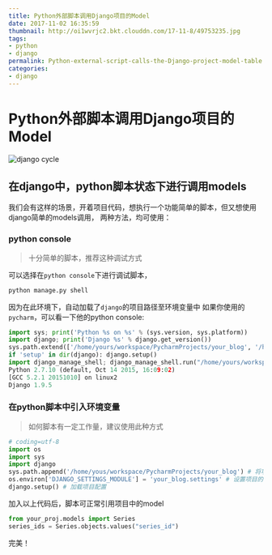 ```yaml
---
title: Python外部脚本调用Django项目的Model
date: 2017-11-02 16:35:59
thumbnail: http://oi1wvrjc2.bkt.clouddn.com/17-11-8/49753235.jpg
tags: 
- python
- django
permalink: Python-external-script-calls-the-Django-project-model-table
categories: 
- django
---
```


Python外部脚本调用Django项目的Model
====

![django cycle](http://oi1wvrjc2.bkt.clouddn.com/17-11-2/41607477.jpg)
## 在django中，python脚本状态下进行调用models

我们会有这样的场景，开着项目代码，想执行一个功能简单的脚本，但又想使用django简单的models调用，
两种方法，均可使用：

### python console

> 十分简单的脚本，推荐这种调试方式

可以选择在`python console`下进行调试脚本，

```bash
python manage.py shell
```

因为在此环境下，自动加载了`django`的项目路径至环境变量中
如果你使用的`pycharm`，可以看一下他的python console:

```python
import sys; print('Python %s on %s' % (sys.version, sys.platform))
import django; print('Django %s' % django.get_version())
sys.path.extend(['/home/yours/workspace/PycharmProjects/your_blog', '/home/hanz/programs/pycharm-2017.1.1/helpers/pycharm', '/home/yours/programs/pycharm-2017.1.1/helpers/pydev'])
if 'setup' in dir(django): django.setup()
import django_manage_shell; django_manage_shell.run("/home/yours/workspace/PycharmProjects/your_blog")
Python 2.7.10 (default, Oct 14 2015, 16:09:02) 
[GCC 5.2.1 20151010] on linux2
Django 1.9.5

```

### 在python脚本中引入环境变量

> 如何脚本有一定工作量，建议使用此种方式

```python
# coding=utf-8
import os
import sys
import django
sys.path.append('/home/yous/workspace/PycharmProjects/your_blog') # 将项目路径添加到系统搜寻路径当中
os.environ['DJANGO_SETTINGS_MODULE'] = 'your_blog.settings' # 设置项目的配置文件
django.setup() # 加载项目配置
```

加入以上代码后，脚本可正常引用项目中的model

```python
from your_proj.models import Series
series_ids = Series.objects.values("series_id")
```

完美！

